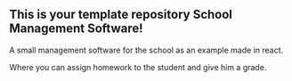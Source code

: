 ## This is your template repository School Management Software!

A small management software for the school as an example made in react.

Where you can assign homework to the student and give him a grade.
